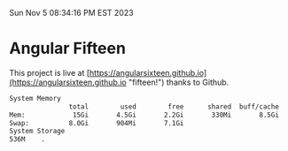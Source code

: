 Sun Nov  5 08:34:16 PM EST 2023

# Angular Fifteen


This project is live at [https://angularsixteen.github.io](https://angularsixteen.github.io "fifteen!") thanks to Github.

```bash
System Memory
               total        used        free      shared  buff/cache   available
Mem:            15Gi       4.5Gi       2.2Gi       330Mi       8.5Gi        10Gi
Swap:          8.0Gi       904Mi       7.1Gi
System Storage
536M	.
```
```bash
